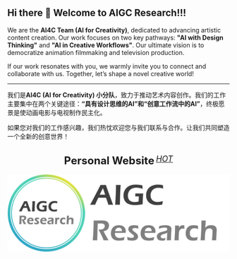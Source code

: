 ## Hi there 👋 Welcome to AIGC Research!!! 

We are the **AI4C Team (AI for Creativity)**, dedicated to advancing artistic content creation. Our work focuses on two key pathways: **"AI with Design Thinking"** and **"AI in Creative Workflows"**. Our ultimate vision is to democratize animation filmmaking and television production. 

If our work resonates with you, we warmly invite you to connect and collaborate with us. Together, let’s shape a novel creative world!

---

我们是**AI4C (AI for Creativity) 小分队**，致力于推动艺术内容创作。我们的工作主要集中在两个关键途径：**“具有设计思维的AI”**和**“创意工作流中的AI”**，终极愿景是使动画电影与电视制作民主化。

如果您对我们的工作感兴趣，我们热忱欢迎您与我们联系与合作。让我们共同塑造一个全新的创意世界！

<div align="center">
  <div>&nbsp;</div>
  <div align="center">
    <b><font size="5">Personal Website</font></b>
    <sup>
      <a href="https://journey-zhuang.github.io/">
        <i><font size="4">HOT</font></i>
      </a>
    </sup>
</div>
<div>&nbsp;</div>
  <img src="../images/AIGC_Research_light.jpg" />
</div>




<!--

**Here are some ideas to get you started:**

🙋‍♀️ A short introduction - what is your organization all about?
🌈 Contribution guidelines - how can the community get involved?
👩‍💻 Useful resources - where can the community find your docs? Is there anything else the community should know?
🍿 Fun facts - what does your team eat for breakfast?
🧙 Remember, you can do mighty things with the power of [Markdown](https://docs.github.com/github/writing-on-github/getting-started-with-writing-and-formatting-on-github/basic-writing-and-formatting-syntax)
-->
